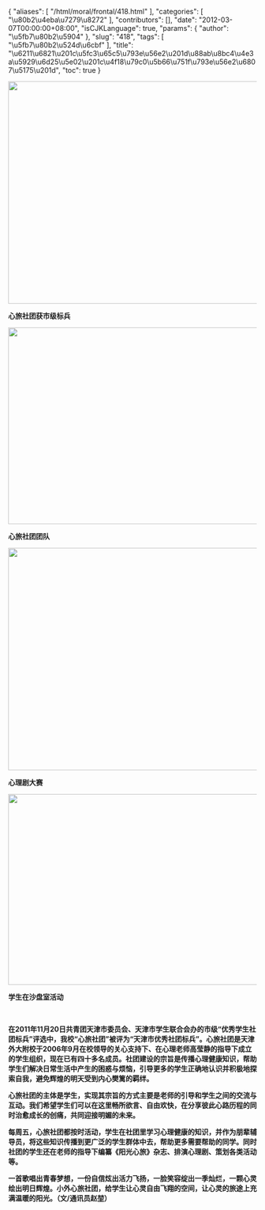 {
    "aliases": [
        "/html/moral/frontal/418.html"
    ],
    "categories": [
        "\u80b2\u4eba\u7279\u8272"
    ],
    "contributors": [],
    "date": "2012-03-07T00:00:00+08:00",
    "isCJKLanguage": true,
    "params": {
        "author": "\u5fb7\u80b2\u5904"
    },
    "slug": "418",
    "tags": [
        "\u5fb7\u80b2\u524d\u6cbf"
    ],
    "title": "\u6211\u6821\u201c\u5fc3\u65c5\u793e\u56e2\u201d\u88ab\u8bc4\u4e3a\u5929\u6d25\u5e02\u201c\u4f18\u79c0\u5b66\u751f\u793e\u56e2\u6807\u5175\u201d",
    "toc": true
}

**<img
    src="https://cdn.tfls.online/mirror/full/46a36a8d7b34b4c98c044eee8375f47558d460cc.jpg"
    style="display:block;margin-left:auto;margin-right:auto;"
    decoding="async"
    fetchpriority="auto"
    loading="lazy"
    height="450"
    width="600"
/>**




**心旅社团获市级标兵**




**<img
    src="https://cdn.tfls.online/mirror/full/d5b9f441f60b16ccd7690fdf4ef835beac24e9c4.jpg"
    style="display:block;margin-left:auto;margin-right:auto;"
    decoding="async"
    fetchpriority="auto"
    loading="lazy"
    height="398"
    width="600"
/>**




**心旅社团团队**




**<img
    src="https://cdn.tfls.online/mirror/full/65575458364db51304475eb5dd43a37247a97fb5.jpg"
    style="display:block;margin-left:auto;margin-right:auto;"
    decoding="async"
    fetchpriority="auto"
    loading="lazy"
    height="450"
    width="600"
/>**




**心理剧大赛**




**<img
    src="https://cdn.tfls.online/mirror/full/bb861e60fd3d82ba732e7896fbd2532258c4f645.jpg"
    style="display:block;margin-left:auto;margin-right:auto;"
    decoding="async"
    fetchpriority="auto"
    loading="lazy"
    height="386"
    width="600"
/>**




**学生在沙盘室活动**




  




**在2011年11月20日共青团天津市委员会、天津市学生联合会办的市级“优秀学生社团标兵”评选中，我校“心旅社团”被评为“天津市优秀社团标兵”。心旅社团是天津外大附校于2006年9月在校领导的关心支持下、在心理老师高莹静的指导下成立的学生组织，现在已有四十多名成员。社团建设的宗旨是传播心理健康知识，帮助学生们解决日常生活中产生的困惑与烦恼，引导更多的学生正确地认识并积极地探索自我，避免辉煌的明天受到内心樊篱的羁绊。**




**心旅社团的主体是学生，实现其宗旨的方式主要是老师的引导和学生之间的交流与互动。我们希望学生们可以在这里畅所欲言、自由欢快，在分享彼此心路历程的同时治愈成长的创痛，共同迎接明媚的未来。**




**每周五，心旅社团都按时活动，学生在社团里学习心理健康的知识，并作为朋辈辅导员，将这些知识传播到更广泛的学生群体中去，帮助更多需要帮助的同学。同时社团的学生还在老师的指导下编纂《阳光心旅》杂志、排演心理剧、策划各类活动等。**




**一首歌唱出青春梦想，一份自信炫出活力飞扬，一脸笑容绽出一季灿烂，一颗心灵绘出明日辉煌。小外心旅社团，给学生让心灵自由飞翔的空间，让心灵的旅途上充满温暖的阳光。（文/通讯员赵堃）**


